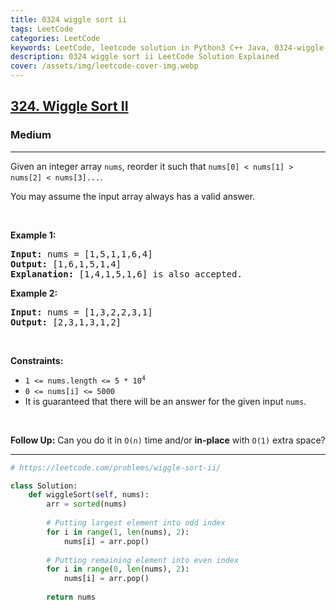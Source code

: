 ```yaml
---
title: 0324 wiggle sort ii
tags: LeetCode
categories: LeetCode
keywords: LeetCode, leetcode solution in Python3 C++ Java, 0324-wiggle-sort-ii solution
description: 0324 wiggle sort ii LeetCode Solution Explained
cover: /assets/img/leetcode-cover-img.webp
---
```





<h2><a href="https://leetcode.com/problems/wiggle-sort-ii/">324. Wiggle Sort II</a></h2><h3>Medium</h3><hr><div><p>Given an integer array <code>nums</code>, reorder it such that <code>nums[0] &lt; nums[1] &gt; nums[2] &lt; nums[3]...</code>.</p>

<p>You may assume the input array always has a valid answer.</p>

<p>&nbsp;</p>
<p><strong class="example">Example 1:</strong></p>

<pre><strong>Input:</strong> nums = [1,5,1,1,6,4]
<strong>Output:</strong> [1,6,1,5,1,4]
<strong>Explanation:</strong> [1,4,1,5,1,6] is also accepted.
</pre>

<p><strong class="example">Example 2:</strong></p>

<pre><strong>Input:</strong> nums = [1,3,2,2,3,1]
<strong>Output:</strong> [2,3,1,3,1,2]
</pre>

<p>&nbsp;</p>
<p><strong>Constraints:</strong></p>

<ul>
	<li><code>1 &lt;= nums.length &lt;= 5 * 10<sup>4</sup></code></li>
	<li><code>0 &lt;= nums[i] &lt;= 5000</code></li>
	<li>It is guaranteed that there will be an answer for the given input <code>nums</code>.</li>
</ul>

<p>&nbsp;</p>
<strong>Follow Up:</strong> Can you do it in <code>O(n)</code> time and/or <strong>in-place</strong> with <code>O(1)</code> extra space?</div>

---




```python
# https://leetcode.com/problems/wiggle-sort-ii/

class Solution:
    def wiggleSort(self, nums):
        arr = sorted(nums)
        
        # Putting largest element into odd index
        for i in range(1, len(nums), 2):
            nums[i] = arr.pop()
            
        # Putting remaining element into even index
        for i in range(0, len(nums), 2):
            nums[i] = arr.pop()
        
        return nums
```
